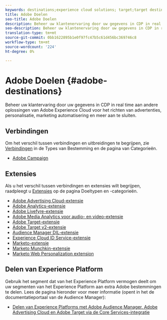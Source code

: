 ```yaml
---
keywords: destinations;experience cloud solutions; target;target destination; ad cloud; advertising cloud; audience manager; adobe target destination; target; audience manager destination;
title: Adobe Doelen
seo-title: Adobe Doelen
description: Beheer uw klantenervaring door uw gegevens in CDP in real time met andere oplossingen van Adobe Experience Cloud voor het richten van en het richten, personalisatie, marketing automatisering en meer te verbinden
seo-description: Beheer uw klantenervaring door uw gegevens in CDP in real time met andere oplossingen van Adobe Experience Cloud voor het richten van en het richten, personalisatie, marketing automatisering en meer te verbinden
translation-type: tm+mt
source-git-commit: 0bb1622895b1e0f97fc47b5c61d456bc369746c8
workflow-type: tm+mt
source-wordcount: '224'
ht-degree: 0%

---
```



# Adobe Doelen {#adobe-destinations}

Beheer uw klantervaring door uw gegevens in CDP in real time aan andere oplossingen van Adobe Experience Cloud voor het richten van advertenties, personalisatie, marketing automatisering en meer aan te sluiten.

## Verbindingen

Om het verschil tussen verbindingen en uitbreidingen te begrijpen, zie [Verbindingen](../../destination-types.md#connections) in de Types van Bestemming en de pagina van Categorieën.

- [Adobe Campaign](../email-marketing/adobe-campaign.md)

## Extensies

Als u het verschil tussen verbindingen en extensies wilt begrijpen, raadpleegt u [Extensies](../../destination-types.md#extensions) op de pagina Doeltypen en -categorieën.

- [Adobe Advertising Cloud-extensie](../advertising/adobe-advertising-cloud.md)
- [Adobe Analytics-extensie](../analytics/adobe-analytics.md)
- [Adobe Livefyre-extensie](../social/adobe-livefyre.md)
- [Adobe Media Analytics voor audio- en video-extensie](../analytics/adobe-video-analytics.md)
- [Adobe Target-extensie](../personalization/adobe-target.md)
- [Adobe Target v2-extensie](../personalization/adobe-target-v2.md)
- [Audience Manager DIL-extensie](../data-management/aam-dil-extension.md)
- [Experience Cloud ID Service-extensie](../personalization/adobe-ecid.md)
- [Marketo-extensie](../email/marketo.md)
- [Marketo Munchkin-extensie](../email/marketo-munchkin.md)
- [Marketo Web Personalization extension](../personalization/marketo-web-personalization.md)

## Delen van Experience Platform

Gebruik het segment dat van het Experience Platform vermogen deelt om uw segmenten van het Experience Platform aan extra Adobe bestemmingen te delen. Lees de pagina hieronder voor meer informatie (opent in het de documentatieportaal van de Audience Manager):

- [Delen van Experience Platforms met Adobe Audience Manager, Adobe Advertising Cloud en Adobe Target via de Core Services-integratie](https://experienceleague.adobe.com/docs/audience-manager/user-guide/implementation-integration-guides/integration-experience-platform/aam-aep-audience-sharing.html)
